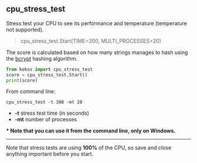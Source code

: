 ## cpu_stress_test
Stress test your CPU to see its performance and temperature (temperature not supported).

> cpu_stress_test.Start(TIME=300, MULTI_PROCESSES=20)

The score is calculated based on how many strings manages to hash using the [bcrypt](https://www.google.com/search?q=bcrypt "bcrypt") hashing algorithm.

```python
from kokos import cpu_stress_test
score = cpu_stress_test.Start()
print(score)
```
From command line:
```
cpu_stress_test -t 300 -mt 20
```		
* **-t** stress test time (in seconds)
* **-mt** number of processes

<b>* Note that you can use it from the command line, only on **Windows**.</b>

---
Note that stress tests are using **100%** of the CPU, so save and close anything important before you start.
